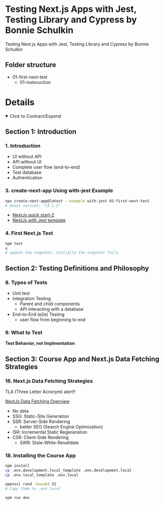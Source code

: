 # Testing Next.js Apps with Jest, Testing Library and Cypress by Bonnie Schulkin

Testing Next.js Apps with Jest, Testing Library and Cypress by Bonnie Schulkin

## Folder structure

- 01-first-next-test
  - 01-instoruction

# Details

<details open>
  <summary>Click to Contract/Expend</summary>

## Section 1: Introduction

### 1. Introduction

- UI without API
- API without UI
- Complete user flow (end-to-end)
- Test database
- Authentication

### 3. create-next-app Using with-jest Example

```sh
npx create-next-app@latest --example with-jest 01-first-next-test
# @next version: "13.1.3"
```

- [NextJs quick start-2](https://nextjs.org/docs/testing#quickstart-2)
- [NextJs with Jest template](https://nextjs.org/docs/testing#setting-up-jest-with-the-rust-compiler)

### 4. First Next.js Test

```sh
npm test
u
# update the snapshot. Initially the snapshot fails
```

## Section 2: Testing Definitions and Philosophy

### 8. Types of Tests

- Unit test
- Integration Testing
  - Parent and child components
  - API interacting with a database
- End-to-End (e2e) Testing
  - user flow from beginning to end

### 9. What to Test

**Test Behavior, not Implmentation**

## Section 3: Course App and Next.js Data Fetching Strategies

### 16. Next.js Data Fetching Strategies

TLA (Three Letter Acronym) alert!!

[NextJs Data Fetching Overview](https://nextjs.org/docs/basic-features/data-fetching/overview)

- No data
- SSG: Static-Site Generation
- SSR: Server-Side Rendering
  - better SEO (Search Engine Optimization)
- ISR: Incremental Static Regeneration
- CSR: Client-Side Rendering
  - SWR: Stale-While-Revalidate

### 18. Installing the Course App

```sh
npm install
cp .env.development.local_template .env.development.local
cp .env.local_template .env.local

openssl rand -base64 32
# Copy them to .env.local

npm run dev
```

</details>
